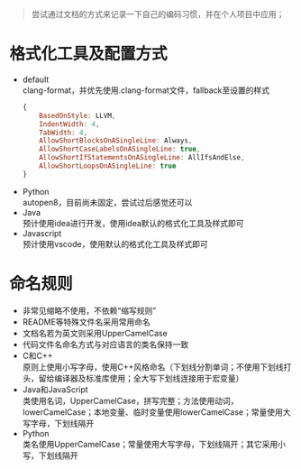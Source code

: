 > 尝试通过文档的方式来记录一下自己的编码习惯，并在个人项目中应用；
# 格式化工具及配置方式
- default  
    clang-format，并优先使用.clang-format文件，fallback至设置的样式
    ```js
    {
        BasedOnStyle: LLVM,
        IndentWidth: 4,
        TabWidth: 4,
        AllowShortBlocksOnASingleLine: Always,
        AllowShortCaseLabelsOnASingleLine: true,
        AllowShortIfStatementsOnASingleLine: AllIfsAndElse,
        AllowShortLoopsOnASingleLine: true
    }
    ```
- Python  
    autopen8，目前尚未固定，尝试过后感觉还可以
- Java  
    预计使用idea进行开发，使用idea默认的格式化工具及样式即可
- Javascript  
    预计使用vscode，使用默认的格式化工具及样式即可
# 命名规则
- 非常见缩略不使用，不依赖“缩写规则”  
- README等特殊文件名采用常用命名
- 文档名若为英文则采用UpperCamelCase
- 代码文件名命名方式与对应语言的类名保持一致  
- C和C++  
    原则上使用小写字母，使用C++风格命名（下划线分割单词；不使用下划线打头，留给编译器及标准库使用；全大写下划线连接用于宏变量）
- Java和JavaScript  
    类使用名词，UpperCamelCase，拼写完整；方法使用动词，lowerCamelCase；本地变量、临时变量使用lowerCamelCase；常量使用大写字母，下划线隔开
- Python  
    类名使用UpperCamelCase；常量使用大写字母，下划线隔开；其它采用小写，下划线隔开

